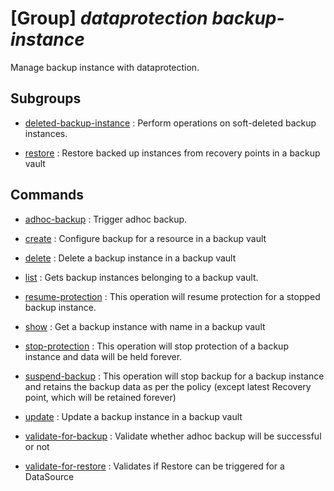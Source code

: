 # [Group] _dataprotection backup-instance_

Manage backup instance with dataprotection.

## Subgroups

- [deleted-backup-instance](/Commands/dataprotection/backup-instance/deleted-backup-instance/readme.md)
: Perform operations on soft-deleted backup instances.

- [restore](/Commands/dataprotection/backup-instance/restore/readme.md)
: Restore backed up instances from recovery points in a backup vault

## Commands

- [adhoc-backup](/Commands/dataprotection/backup-instance/_adhoc-backup.md)
: Trigger adhoc backup.

- [create](/Commands/dataprotection/backup-instance/_create.md)
: Configure backup for a resource in a backup vault

- [delete](/Commands/dataprotection/backup-instance/_delete.md)
: Delete a backup instance in a backup vault

- [list](/Commands/dataprotection/backup-instance/_list.md)
: Gets backup instances belonging to a backup vault.

- [resume-protection](/Commands/dataprotection/backup-instance/_resume-protection.md)
: This operation will resume protection for a stopped backup instance.

- [show](/Commands/dataprotection/backup-instance/_show.md)
: Get a backup instance with name in a backup vault

- [stop-protection](/Commands/dataprotection/backup-instance/_stop-protection.md)
: This operation will stop protection of a backup instance and data will be held forever.

- [suspend-backup](/Commands/dataprotection/backup-instance/_suspend-backup.md)
: This operation will stop backup for a backup instance and retains the backup data as per the policy (except latest Recovery point, which will be retained forever)

- [update](/Commands/dataprotection/backup-instance/_update.md)
: Update a backup instance in a backup vault

- [validate-for-backup](/Commands/dataprotection/backup-instance/_validate-for-backup.md)
: Validate whether adhoc backup will be successful or not

- [validate-for-restore](/Commands/dataprotection/backup-instance/_validate-for-restore.md)
: Validates if Restore can be triggered for a DataSource

